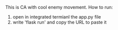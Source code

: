 This is CA with cool enemy movement.
How to run:
1. open in integrated termianl the app.py file
2. write 'flask run' and copy the URL to paste it
